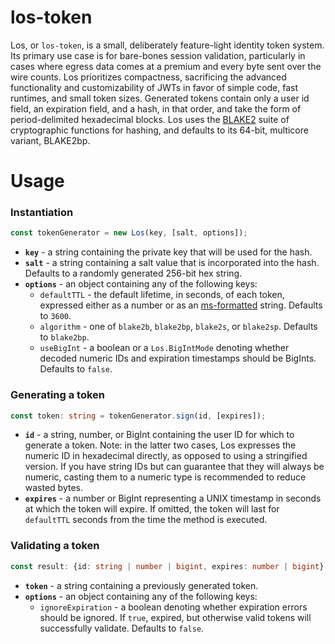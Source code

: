 # los-token

Los, or `los-token`, is a small, deliberately feature-light identity token system. Its primary use case is for bare-bones session validation, particularly in cases where egress data comes at a premium and every byte sent over the wire counts. Los prioritizes compactness, sacrificing the advanced functionality and customizability of JWTs in favor of simple code, fast runtimes, and small token sizes. Generated tokens contain only a user id field, an expiration field, and a hash, in that order, and take the form of period-delimited hexadecimal blocks. Los uses the [BLAKE2](https://www.blake2.net/) suite of cryptographic functions for hashing, and defaults to its 64-bit, multicore variant, BLAKE2bp.

# Usage

### Instantiation

```typescript
const tokenGenerator = new Los(key, [salt, options]);
```

- **`key`** - a string containing the private key that will be used for the hash.
- **`salt`** - a string containing a salt value that is incorporated into the hash. Defaults to a randomly generated 256-bit hex string.
- **`options`** - an object containing any of the following keys:
  - `defaultTTL` - the default lifetime, in seconds, of each token, expressed either as a number or as an [ms-formatted](https://www.npmjs.com/package/ms) string. Defaults to `3600`.
  - `algorithm` - one of `blake2b`, `blake2bp`, `blake2s`, or `blake2sp`. Defaults to `blake2bp`.
  - `useBigInt` - a boolean or a `Los.BigIntMode` denoting whether decoded numeric IDs and expiration timestamps should be BigInts. Defaults to `false`.


### Generating a token

```typescript
const token: string = tokenGenerator.sign(id, [expires]);
```

- **`id`** - a string, number, or BigInt containing the user ID for which to generate a token. Note: in the latter two cases, Los expresses the numeric ID in hexadecimal directly, as opposed to using a stringified version. If you have string IDs but can guarantee that they will always be numeric, casting them to a numeric type is recommended to reduce wasted bytes.
- **`expires`** - a number or BigInt representing a UNIX timestamp in seconds at which the token will expire. If omitted, the token will last for `defaultTTL` seconds from the time the method is executed.


### Validating a token

```typescript
const result: {id: string | number | bigint, expires: number | bigint} = tokenGenerator.validate(token, [options]);
```

- **`token`** - a string containing a previously generated token.
- **`options`** - an object containing any of the following keys:
  - `ignoreExpiration` - a boolean denoting whether expiration errors should be ignored. If `true`, expired, but otherwise valid tokens will successfully validate. Defaults to `false`.
